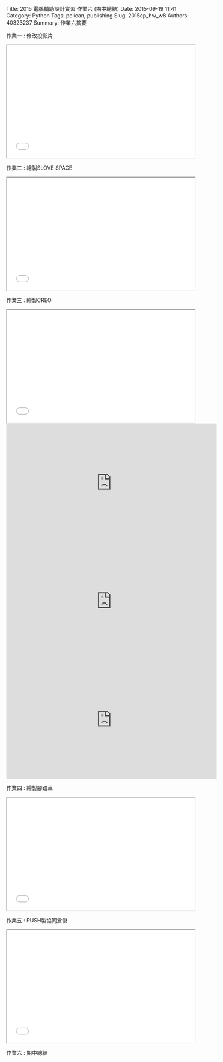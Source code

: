 Title: 2015 電腦輔助設計實習 作業六 (期中總結)
Date: 2015-09-19 11:41
Category: Python
Tags: pelican, publishing
Slug: 2015cp_hw_w8
Authors: 40323237
Summary: 作業六摘要


作業一 : 修改投影片

<iframe src="simplest.html" width="500" height="300"></iframe>


作業二 : 繪製SLOVE SPACE

<iframe src="simplest2.html" width="500" height="300"></iframe>


作業三 : 繪製CREO

<iframe src="simplest3.html" width="500" height="300"></iframe>

<iframe width="560" height="315" src="https://www.youtube.com/embed/2ZnVJ7qlL1g" frameborder="0" allowfullscreen></iframe>

<iframe width="560" height="315" src="https://www.youtube.com/embed/d-LsjIggPgw" frameborder="0" allowfullscreen></iframe>

<iframe width="560" height="315" src="https://www.youtube.com/embed/pcuuSvTzI60" frameborder="0" allowfullscreen></iframe>


作業四 : 繪製腳踏車

<iframe src="simplest4.html" width="500" height="300"></iframe>


作業五 : PUSH製協同倉儲

<iframe src="simplest5.html" width="500" height="300"></iframe>
 
 
 作業六 : 期中總結




